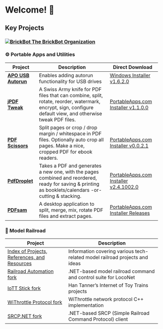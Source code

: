 # Welcome! 👋

## Key Projects
### [![BrickBot](https://avatars.githubusercontent.com/u/17673949?size=25) The BrickBot Organization](https://brickbot.github.io/)

### ⚙ Portable Apps and Utilities
| Project | Description | Direct Download |
| ------- | ----------- | --------------- |
| [**APO USB Autorun**](https://github.com/mesheets/APO-UsbAutorun) | Enables adding autorun functionality for USB drives | [Windows Installer v1.6.2.0](https://github.com/mesheets/APO-UsbAutorun/releases/download/v1.6.2.0/APO_UsbAutorun-1.6.2.0.exe) |
| [**jPDF Tweak**](https://github.com/mesheets/PAF-jPdfTweakPortable) | A Swiss Army knife for PDF files that can combine, split, rotate, reorder, watermark, encrypt, sign, configure default view, and otherwise tweak PDF files. | [PortableApps.com Installer v1.1.0.0](https://github.com/mesheets/PAF-jPdfTweakPortable/releases/download/v1.1-Release1-Portable/jPdfTweakPortable_1.1.0.0_Release_1.paf.exe) |
| [**PDF Scissors**](https://github.com/mesheets/PAF-PdfScissorsPortable) | Split pages or crop / drop margin / whitespace in PDF files. Optionally auto crop all pages. Make a nice, cropped PDF for ebook readers. | [PortableApps.com Installer v0.0.2.1](https://github.com/mesheets/PAF-PdfScissorsPortable/releases/download/v0.0.2.1-paf-r1/PdfScissorsPortable_0.0.2.1_Release_1.paf.exe) |
| [**PdfDroplet**](https://github.com/mesheets/PAF-PdfDropletPortable) | Takes a PDF and generates a new one, with the pages combined and reordered, ready for saving & printing as booklets/calendars -or- cutting & stacking. | [PortableApps.com Installer v2.4.1002.0](https://github.com/mesheets/PAF-PdfDropletPortable/releases/download/v2.4.1002/PdfDropletPortable_2.4.1002.0_Release_1.paf.exe) |
| [**PDFsam**](https://github.com/mesheets/PAF-PDFsamPortable) | A desktop application to split, merge, mix, rotate PDF files and extract pages. | [PortableApps.com Installer Releases](https://github.com/mesheets/PAF-PDFsamPortable/releases) |

### 🚂 Model Railroad
| Project | Description |
| ------- | ----------- |
| [Index of Projects, References, and Resources](https://github.com/mesheets/ThrottleLibrary.Client) | Information covering various tech-related model railroad projects and ideas |
| [Railroad Automation fork](https://github.com/mesheets/RRAuto) | .NET-based model railroad command and control suite for LocoNet |
| [IoTT Stick fork](https://github.com/mesheets/IoTTStick) | Han Tanner’s Internet of Toy Trains projects |
| [WiThrottle Protocol fork](https://github.com/mesheets/WiThrottleProtocol-Cpp) | WiThrottle network protocol C++ implementation |
| [SRCP.NET fork](https://github.com/mesheets/SRCP.NET) | .NET-based SRCP (Simple Railroad Command Protocol) client |
